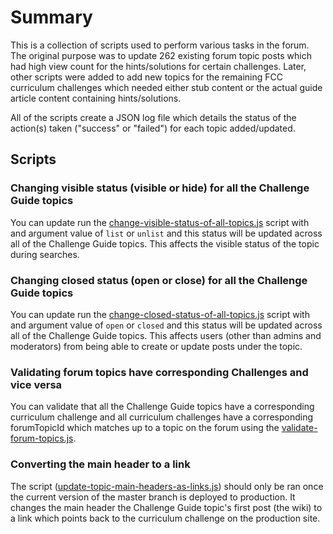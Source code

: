 # Summary
This is a collection of scripts used to perform various tasks in the forum.  The original purpose was to update 262 existing forum topic posts which had high view count for the hints/solutions for certain challenges.  Later, other scripts were added to add new topics for the remaining FCC curriculum challenges which needed either stub content or the actual guide article content containing hints/solutions.

All of the scripts create a JSON log file which details the status of the action(s) taken ("success" or "failed") for each topic added/updated.
## Scripts

### Changing visible status (visible or hide) for all the Challenge Guide topics
You can update run the [change-visible-status-of-all-topics.js](change-visible-status-of-all-topics.js) script with and argument value of `list` or `unlist` and this status will be updated across all of the Challenge Guide topics. This affects the visible status of the topic during searches.

### Changing closed status (open or close) for all the Challenge Guide topics
You can update run the [change-closed-status-of-all-topics.js](change-closed-status-of-all-topics.js) script with and argument value of `open` or `closed` and this status will be updated across all of the Challenge Guide topics.  This affects users (other than admins and moderators) from being able to create or update posts under the topic.

### Validating forum topics have corresponding Challenges and vice versa
You can validate that all the Challenge Guide topics have a corresponding curriculum challenge and all curriculum challenges have a corresponding forumTopicId which matches up to a topic on the forum using the [validate-forum-topics.js](validate-forum-topics.js).

### Converting the main header to a link
The script ([update-topic-main-headers-as-links.js](update-topic-main-headers-as-links.js)) should only be ran once the current version of the master branch is deployed to production.  It changes the main header the Challenge Guide topic's first post (the wiki) to a link which points back to the curriculum challenge on the production site.


